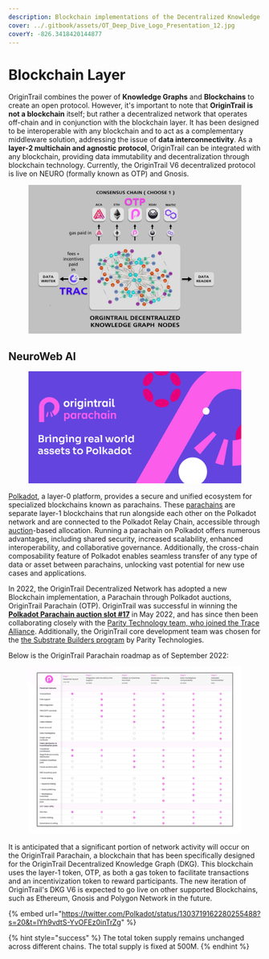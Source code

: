 ```yaml
---
description: Blockchain implementations of the Decentralized Knowledge Graph
cover: ../.gitbook/assets/OT_Deep_Dive_Logo_Presentation_12.jpg
coverY: -826.3418420144877
---
```


# Blockchain Layer

OriginTrail combines the power of **Knowledge Graphs** and **Blockchains** to create an open protocol. However, it's important to note that **OriginTrail is not a blockchain** itself; but rather a decentralized network that operates off-chain and in conjunction with the blockchain layer. It has been designed to be interoperable with any blockchain and to act as a complementary middleware solution, addressing the issue of **data interconnectivity**. As a **layer-2 multichain and agnostic protocol**, OriginTrail can be integrated with any blockchain, providing data immutability and decentralization through blockchain technology. Currently, the OriginTrail V6 decentralized protocol is live on NEURO (formally known as OTP) and Gnosis.

<figure><img src="../.gitbook/assets/OT_consensuslayer.jpg" alt=""><figcaption></figcaption></figure>

## NeuroWeb AI

<figure><img src="../.gitbook/assets/image (12).png" alt=""><figcaption></figcaption></figure>

[Polkadot](https://polkadot.network/), a layer-0 platform, provides a secure and unified ecosystem for specialized blockchains known as parachains. These [parachains](https://parachains.info/) are separate layer-1 blockchains that run alongside each other on the Polkadot network and are connected to the Polkadot Relay Chain, accessible through [auction](https://parachains.info/auctions)-based allocation. Running a parachain on Polkadot offers numerous advantages, including shared security, increased scalability, enhanced interoperability, and collaborative governance. Additionally, the cross-chain composability feature of Polkadot enables seamless transfer of any type of data or asset between parachains, unlocking vast potential for new use cases and applications.

In 2022, the OriginTrail Decentralized Network has adopted a new Blockchain implementation, a Parachain through Polkadot auctions, OriginTrail Parachain (OTP). OriginTrail was successful in winning the [**Polkadot Parachain auction slot #17**](https://parachains.info/details/origintrail) in May 2022, and has since then been collaborating closely with the [Parity Technology team, who joined the Trace Alliance](https://medium.com/origintrail/parity-technologies-joins-trace-alliances-working-group-on-decentralization-and-tokenomics-8eaad2843ca7). Additionally, the OriginTrail core development team was chosen for the [the Substrate Builders program](https://www.substrate.io/builders-program/) by Parity Technologies.

Below is the OriginTrail Parachain roadmap as of September 2022:

<figure><img src="../.gitbook/assets/photo1664639203.jpeg" alt=""><figcaption></figcaption></figure>

It is anticipated that a significant portion of network activity will occur on the OriginTrail Parachain, a blockchain that has been specifically designed for the OriginTrail Decentralized Knowledge Graph (DKG). This blockchain uses the layer-1 token, OTP, as both a gas token to facilitate transactions and an incentivization token to reward participants. The new iteration of OriginTrail's DKG V6 is expected to go live on other supported Blockchains, such as Ethereum, Gnosis and Polygon Network in the future.

{% embed url="https://twitter.com/Polkadot/status/1303719162280255488?s=20&t=lYh9vdtS-YvOFEz0inTrZg" %}

{% hint style="success" %}
The total token supply remains unchanged across different chains. The total supply is fixed at 500M.
{% endhint %}
